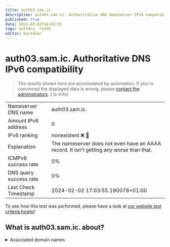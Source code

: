 ```yaml
---
title: auth03.sam.ic.
description: auth03.sam.ic. Authoritative DNS Nameserver IPv6 compatibility
published: true
date: 2024-02-02T16:03:55
tags: authdns, rank6
editor: markdown
---
```


# auth03.sam.ic. Authoritative DNS IPv6 compatibility

> The results shown here are accumulated by automation. If you're convinced the displayed data is wrong, please [contact the administrators](/howto/chat). 
{.is-info}




|   |   |
| - | - |
| Nameserver DNS name | auth03.sam.ic.
| Amount IPv6 address | 0
| IPv6 ranking | nonexistent :x: [🔗](/howto/ranking) |
| Explanation | The nameserver does not even have an AAAA record. It isn't getting any worse than that. |
| ICMPv6 success rate | 0%|
| DNS query success rate | 0% |
| Last Check Timestamp | 2024-02-02 17:03:55.190078+01:00 |

To see how this test was performed, please have a look at [our website test criteria howto](/howto/testcriteria/authdns)!


## What is auth03.sam.ic. about?






<details>
<summary>Associated domain names</summary>

www.samsung.com

</details>
